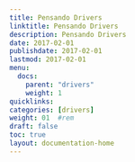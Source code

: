 ```yaml
---
title: Pensando Drivers 
linktitle: Pensando Drivers 
description: Pensando Drivers
date: 2017-02-01
publishdate: 2017-02-01
lastmod: 2017-02-01
menu:
  docs:
    parent: "drivers"
    weight: 1
quicklinks:
categories: [drivers]
weight: 01	#rem
draft: false
toc: true
layout: documentation-home
---
```

